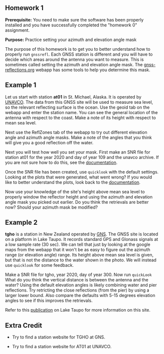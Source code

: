
## Homework 1

**Prerequisite:** You need to make
sure the software has been properly installed and you have successfully completed the "homework 0" assignment.

**Purpose:** Practice setting your azimuth and elevation angle mask  

The purpose of this homework is to get you to better understand 
how to properly run <code>gnssrefl</code>. Each GNSS station is different and you will have to 
decide which areas around the antenna you want to measure. This is sometimes called setting the 
azimuth and elevation angle mask. 
The <a href=https://gnss-reflections.org target="_blank">gnss-reflections.org</a> webapp has 
some tools to help you determine this mask.

## Example 1

Let us start with station **at01** in St. Michael, Alaska. 
It is operated by [UNAVCO](https://www.unavco.org). The data from
this GNSS site will be used to measure sea level, so the relevant reflecting surface is 
the ocean. Use the geoid tab on the webapp and enter the station name.
You can see the general location of the antenna with respect to the coast. 
Make a note of its height with respect to mean sea level. 

Next use the ReflZones tab of the webapp to try out different elevation angle 
and azimuth angle masks. Make a note of the angles that you think will give you a 
good reflection off the water.

Next you will test how well you set your mask. First make an SNR file for station 
at01 for the year 2020 and day of year 109 and the unavco archive.  If you are not 
sure how to do this, see the [documentation](https://github.com/kristinemlarson/gnssrefl).

Once the SNR file has been created, use <code>quicklook</code> with the default settings.
Looking at the plots that were generated, what went wrong? If you would like to better understand the plots,
look back to the [documentation](https://github.com/kristinemlarson/gnssrefl).

Now use your knowledge of the site's height above mean sea level to properly window 
the reflector height and using the azimuth and elevation angle mask you picked out
earlier. Do you think the retrievals are better now? Should your azimuth mask be modified?


## Example 2

**tgho** is a station in New Zealand operated by [GNS](https://www.gns.cri.nz). The GNSS site is located
on a platform in Lake Taupo. It records standard GPS and Glonass signals at a low sample rate (30 sec).
We can tell that just by looking at the google maps from the webapp that it won't be as easy to figure out the 
azimuth range (or elevation angle) range. Its height above mean sea level is given, but that is not the distance
to the water shown in the photo. We will instead use <code>quicklook</code> for some feedback.

Make a SNR file for tgho, year 2020, day of year 300. Now run <code>quickLook</code>
What do you think the vertical distance is between the antenna and the water? Using the default elevation angles 
is likely combining water and pier reflections. Try retricting the close reflections (from the pier) by using a larger 
lower bound. Also compare the defaults with 5-15 degrees elevation angles to see if this improves the retrievals. 

Refer to this [publication](https://www.kristinelarson.net/wp-content/uploads/2021/05/Holden-May2021.pdf) on 
Lake Taupo for more information on this site.

## Extra Credit

* Try to find a station website for TGHO at GNS.

* Try to find a station website for AT01 at UNAVCO.
